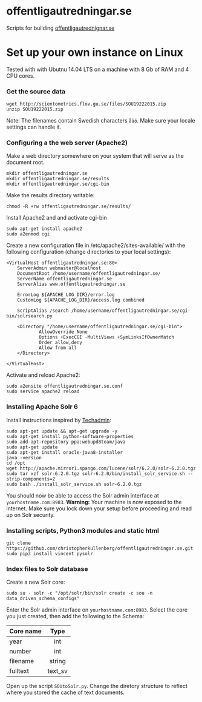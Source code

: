 # offentligautredningar.se
Scripts for building [offentligautrednignar.se](offentligautredningar.se)



# Set up your own instance on Linux
Tested with with Ubutnu 14.04 LTS on a machine with 8 Gb of RAM and 4 CPU cores.

### Get the source data
    wget http://scientometrics.flov.gu.se/files/SOU19222015.zip
    unzip SOU19222015.zip

Note: The filenames contain Swedish characters `åäö`. Make sure your locale settings can handle it.

### Configuring a the web server (Apache2)

Make a web directory somewhere on your system that will serve as the document root.

    mkdir offentligautredningar.se
    mkdir offentligautredningar.se/results
    mkdir offentligautredningar.se/cgi-bin

Make the results directory writable:

    chmod -R +rw offentligautredningar.se/results/

Install Apache2 and and activate cgi-bin

    sudo apt-get install apache2
    sudo a2enmod cgi

Create a new configuration file in /etc/apache2/sites-available/ with the following configuration (change directories to your local settings):


    <VirtualHost offentligautredningar.se:80>
        ServerAdmin webmaster@localhost
        DocumentRoot /home/username/offentligautredningar.se/
        ServerName offentligautredningar.se
        ServerAlias www.offentligautredningar.se

        ErrorLog ${APACHE_LOG_DIR}/error.log
        CustomLog ${APACHE_LOG_DIR}/access.log combined

        ScriptAlias /search /home/username/offentligautredningar.se/cgi-bin/solrsearch.py

        <Directory "/home/username/offentligautredningar.se/cgi-bin">
                AllowOverride None
                Options +ExecCGI -MultiViews +SymLinksIfOwnerMatch
                Order allow,deny
                Allow from all
        </Directory>

    </VirtualHost>

Activate and reload Apache2:

    sudo a2ensite offentligautredningar.se.conf
    sudo service apache2 reload

### Installing Apache Solr 6
Install instructions inspired by [Techadmin](http://tecadmin.net/install-apache-solr-on-ubuntu/#):

    sudo apt-get update && apt-get upgrade -y
    sudo apt-get install python-software-properties
    sudo add-apt-repository ppa:webupd8team/java
    sudo apt-get update
    sudo apt-get install oracle-java8-installer
    java -version
    cd /opt
    wget http://apache.mirror1.spango.com/lucene/solr/6.2.0/solr-6.2.0.tgz
    sudo tar xzf solr-6.2.0.tgz solr-6.2.0/bin/install_solr_service.sh --strip-components=2
    sudo bash ./install_solr_service.sh solr-6.2.0.tgz

You should now be able to access the Solr admin interface at `yourhostname.com:8983`. **Warning:** Your machine is now exposed to the internet. Make sure you lock down your setup before proceeding and read up on Solr security.  




### Installing scripts, Python3 modules and static html

    git clone https://github.com/christopherkullenberg/offentligautredningar.se.git
    sudo pip3 install vincent pysolr


### Index files to Solr database
Create a new Solr core:

    sudo su - solr -c "/opt/solr/bin/solr create -c sou -n data_driven_schema_configs"

Enter the Solr admin interface on `yourhostname.com:8983`. Select the core you just created, then add the following to the Schema:


| Core name     | Type          |
| ------------- |:-------------:|
| year      | int|
| number    | int      |
| filename | string      |
| fulltext | text_sv      |

Open up the script `SOUtoSolr.py`. Change the diretory structure to reflect where you stored the cache of text documents.
